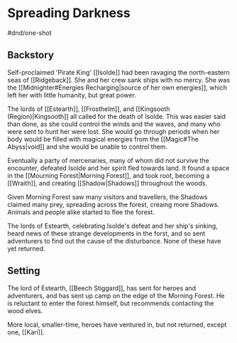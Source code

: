 # Spreading Darkness
#dnd/one-shot

## Backstory
Self-proclaimed 'Pirate King' [[Isolde]] had been ravaging the north-eastern seas of [[Ridgeback]]. She and her crew sank ships with no mercy. She was the [[Midnighter#Energies Recharging|source of her own energies]], which left her with little humanity, but great power.

The lords of [[Estearth]], [[Frosthelm]], and [[Kingsooth (Region)|Kingsooth]] all called for the death of Isolde. This was easier said than done, as she could control the winds and the waves, and many who were sent to hunt her were lost. She would go through periods when her body would be filled with magical energies from the [[Magic#The Abyss|void]] and she would be unable to control them.

Eventually a party of mercenaries, many of whom did not survive the encounter, defeated Isolde and her spirit fled towards land. It found a space in the [[Mourning Forest|Morning Forest]], and took root, becoming a [[Wraith]], and creating [[Shadow|Shadows]] throughout the woods.

Given Morning Forest saw many visitors and travellers, the Shadows claimed many prey, spreading across the forest, creaing more Shadows. Animals and people alike started to flee the forest.

The lords of Estearth, celebrating Isolde's defeat and her ship's sinking, heard news of these strange developments in the forst, and so sent adventurers to find out the cause of the disturbance. None of these have yet returned.

## Setting
The lord of Estearth, [[Beech Stiggard]], has sent for heroes and adventurers, and has sent up camp on the edge of the Morning Forest. He is reluctant to enter the forest himself, but recommends contacting the wood elves.

More local, smaller-time, heroes have ventured in, but not returned, except one, [[Kari]].